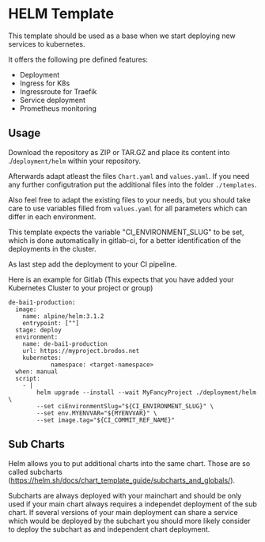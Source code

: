 # HELM Template

This template should be used as a base when we start deploying new services to kubernetes.

It offers the following pre defined features:

* Deployment
* Ingress for K8s
* Ingressroute for Traefik
* Service deployment
* Prometheus monitoring

## Usage
Download the repository as ZIP or TAR.GZ and place its content into ./`deployment/helm` within your repository.

Afterwards adapt atleast the files `Chart.yaml` and `values.yaml`.
If you need any further configutration put the additional files into the folder `./templates`. 

Also feel free to adapt the existing files to your needs, but you should take care to use variables filled from `values.yaml` for all parameters which can differ in each environment.

This template expects the variable "CI_ENVIRONMENT_SLUG" to be set, which is done automatically in gitlab-ci, for a better identification of the deployments in the cluster.

As last step add the deployment to your CI pipeline.

Here is an example for Gitlab (This expects that you have added your Kubernetes Cluster to your project or group)

```
de-bai1-production:
  image:
    name: alpine/helm:3.1.2
    entrypoint: [""]
  stage: deploy
  environment:
    name: de-bai1-production
    url: https://myproject.brodos.net
    kubernetes:
            namespace: <target-namespace>
  when: manual
  script:
    - |
        helm upgrade --install --wait MyFancyProject ./deployment/helm \
        --set ciEnvironmentSlug="${CI_ENVIRONMENT_SLUG}" \
        --set env.MYENVVAR="${MYENVVAR}" \
        --set image.tag="${CI_COMMIT_REF_NAME}"

```

## Sub Charts
Helm allows you to put additional charts into the same chart. Those are so called subcharts (https://helm.sh/docs/chart_template_guide/subcharts_and_globals/).

Subcharts are always deployed with your mainchart and should be only used if your main chart always requires a independet deployment of the sub chart.
If several versions of your main deployment can share a service which would be deployed by the subchart you should more likely consider to deploy the subchart as and independent chart deployment.



